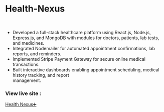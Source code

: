 <h1>Health-Nexus</h1> 
<br>
<ul>
<li> Developed a full-stack healthcare platform using React.js, Node.js, Express.js, and MongoDB with
 modules for doctors, patients, lab tests, and medicines.</li>
 <li> Integrated Nodemailer for automated appointment confirmations, lab reports, and reminders.</li>
 <li> Implemented Stripe Payment Gateway for secure online medical transactions.</li>
 <li> Built interactive dashboards enabling appointment scheduling, medical history tracking, and report</li>
 management.
</ul>
<H3>View live site :</H3>
<a href="https://healthnexus-frontend.onrender.com/"> Health Nexus➕</a>

